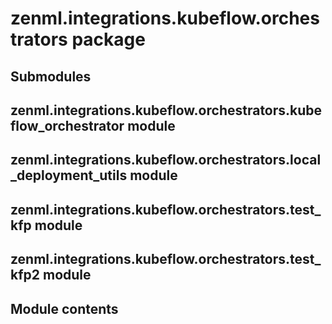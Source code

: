 # zenml.integrations.kubeflow.orchestrators package

## Submodules

## zenml.integrations.kubeflow.orchestrators.kubeflow_orchestrator module

## zenml.integrations.kubeflow.orchestrators.local_deployment_utils module

## zenml.integrations.kubeflow.orchestrators.test_kfp module

## zenml.integrations.kubeflow.orchestrators.test_kfp2 module

## Module contents
